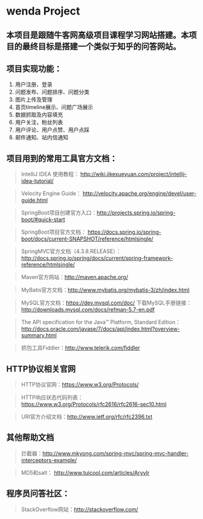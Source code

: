 # wenda Project
## 本项目是跟随牛客网高级项目课程学习网站搭建。本项目的最终目标是搭建一个类似于知乎的问答网站。   
## 项目实现功能：
1. 用户注册、登录
2. 问题发布、问题排序、问题分类
3. 图片上传及管理
4. 首页timeline展示、问题广场展示
5. 数据抓取及内容填充
6. 用户关注，粉丝列表
7. 用户评论、用户点赞、用户点踩
8. 邮件通知、站内信通知

## 项目用到的常用工具官方文档：
> IntelliJ IDEA 使用教程： http://wiki.jikexueyuan.com/project/intellij-idea-tutorial/  

> Velocity Engine Guide： http://velocity.apache.org/engine/devel/user-guide.html 

> SpringBoot项目创建官方入口：http://projects.spring.io/spring-boot/#quick-start 

> SpringBoot项目官方文档： https://docs.spring.io/spring-boot/docs/current-SNAPSHOT/reference/htmlsingle/ 

> SpringMVC官方文档（4.3.8.RELEASE）：http://docs.spring.io/spring/docs/current/spring-framework-reference/htmlsingle/

> Maven官方网站：http://maven.apache.org/

> MyBatis官方文档：http://www.mybatis.org/mybatis-3/zh/index.html

> MySQL官方文档：https://dev.mysql.com/doc/     下载MySQL手册链接：http://downloads.mysql.com/docs/refman-5.7-en.pdf

> The API specification for the Java™ Platform, Standard Edition：http://docs.oracle.com/javase/7/docs/api/index.html?overview-summary.html

> 抓包工具Fiddler：http://www.telerik.com/fiddler

## HTTP协议相关官网
> HTTP协议官网：https://www.w3.org/Protocols/

> HTTP响应状态代码列表：https://www.w3.org/Protocols/rfc2616/rfc2616-sec10.html

> URI官方介绍文档：http://www.ietf.org/rfc/rfc2396.txt

## 其他帮助文档
> 拦截器：http://www.mkyong.com/spring-mvc/spring-mvc-handler-interceptors-example/

> MD5和salt： http://www.tuicool.com/articles/AryyIr

## 程序员问答社区：
> StackOverflow网站：http://stackoverflow.com/

